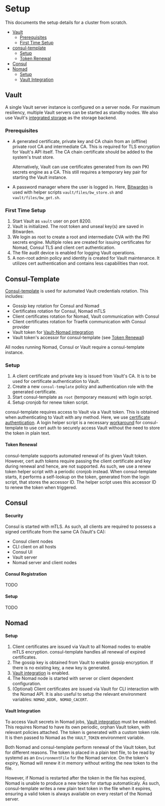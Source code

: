# Setup

This documents the setup details for a cluster from scratch.

- [Vault](#vault)
  - [Prerequisites](#prerequisites)
  - [First Time Setup](#first-time-setup)
- [consul-template](#consul-template)
  - [Setup](#consul-template-setup)
  - [Token Renewal](#token-renewal)
- [Consul](#consul)
- [Nomad](#nomad)
  - [Setup](#nomad-setup)
  - [Vault Integration](#vault-integration)

## Vault

A single Vault server instance is configured on a server node. For maximum
resiliency, multiple Vault servers can be started as standby nodes. We also use
Vault's [integrated
storage](https://www.vaultproject.io/docs/concepts/integrated-storage) as the
storage backend.

### Prerequisites

- A generated certificate, private key and CA chain from an (offline) private
  root CA and intermediate CA. This is required for TLS encryption for Vault's
  API itself. The CA chain certificate should be added to the system's trust
  store.

  Alternatively, Vault can use certificates generated from its own PKI
  secrets engine as a CA. This still requires a temporary key pair for starting
  the Vault instance.

- A password manager where the user is logged in. Here,
  [Bitwarden](https://bitwarden.com/) is used with helper scripts
  `vault/files/bw_store.sh` and `vault/files/bw_get.sh`.

### First Time Setup

1. Start Vault as `vault` user on port 8200.
2. Vault is initialized. The root token and unseal key(s) are saved in
   Bitwarden.
3. We login as root to create a root and intermediate CVA with the PKI secrets
   engine. Multiple roles are created for issuing certificates for Nomad, Consul
   TLS and client cert authentication.
4. The file audit device is enabled for logging Vault operations.
5. A non-root admin policy and identity is created for Vault maintenance. It
   utilizes cert authentication and contains less capabilities than root.

## Consul-Template

[Consul-template](https://github.com/hashicorp/consul-template) is used for automated
Vault credentials rotation. This includes:

- Gossip key rotation for Consul and Nomad
- Certificates rotation for Consul, Nomad mTLS
- Client certificates rotation for Nomad, Vault communication with Consul
- Client certificates rotation for Traefik communication with Consul provider
- Vault token for [Vault-Nomad integration](#vault-integration)
- Vault token's accessor for consul-template (see [Token Renewal](#token-renewal))

All nodes running Nomad, Consul or Vault require a consul-template instance.

### Setup <a name="consul-template-setup"></a>

1. A client certificate and private key is issued from Vault's CA. It is to be used for
   certificate authentication to Vault.
2. Create a new `consul-template` policy and authentication role with the generated
   certificate.
3. Start consul-template as `root` (temporary measure) with login script.
4. Setup cronjob for renew token script.

consul-template requires access to Vault via a Vault token. This is obtained when
authenticating to Vault with any method. Here, we use [certificate
authentication](https://developer.hashicorp.com/vault/docs/auth/cert). A login helper
script is a necessary
[workaround](https://github.com/hashicorp/consul-template/issues/318) for
consul-template to use cert auth to securely access Vault without the need to store the
token in plain text.

#### Token Renewal

consul-template supports automated renewal of its given Vault token. However, cert auth
tokens require passing the client certificate and key during renewal and hence, are not
supported. As such, we use a renew token helper script with a periodic cronjob instead.
When consul-template starts, it performs a self-lookup on the token, generated from the
login script, that stores the accessor ID. The helper script uses this accessor ID to
renew the token when triggered.

## Consul

#### Security
Consul is started with mTLS. As such, all clients are required to possess a
signed certificate from the same CA (Vault's CA):

- Consul client nodes
- CLI client on all hosts
- Consul UI
- Vault server
- Nomad server and client nodes

#### Consul Registration

TODO

#### Setup

TODO

## Nomad

#### Setup <a name="nomad-setup"></a>

1. Client certificates are issued via Vault to all Nomad nodes to enable mTLS
   encryption. consul-template handles all renewal of expired certificates.
2. The gossip key is obtained from Vault to enable gossip encryption. If there is no
   existing key, a new key is generated.
3. [Vault integration](#vault-integration) is enabled.
4. The Nomad node is started with server or client dependent configuration.
5. (Optional) Client certificates are issued via Vault for CLI interaction with the
   Nomad API. It is also useful to setup the relevant environment variables:
   `NOMAD_ADDR, NOMAD_CACERT`.

#### Vault Integration

To access Vault secrets in Nomad jobs, [Vault
integration](https://developer.hashicorp.com/nomad/docs/integrations/vault-integration)
must be enabled. This requires Nomad to have its own periodic, orphan Vault token, with
relevant policies attached. The token is generated with a custom token role. It is then
passed to Nomad as the `VAULT_TOKEN` environment variable.

Both Nomad and consul-template perform renewal of the Vault token, but for different
reasons. The token is placed in a plain text file, to be read by systemd as an
`EnvironmentFile` for the Nomad service. On the token's expiry, Nomad will renew it in
memory without writing the new token to the file.

However, if Nomad is restarted after the token in the file has expired, Nomad is unable
to produce a new token for startup automatiicaly. As such, consul-template writes a new
plain text token in the file when it expires, ensuring a valid token is always available
on every restart of the Nomad server.
